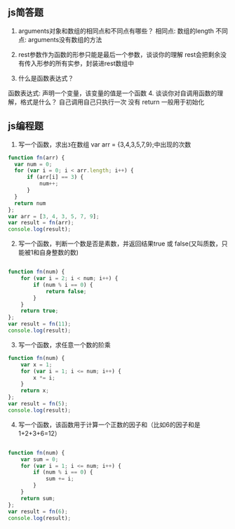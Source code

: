 ## js简答题

1. arguments对象和数组的相同点和不同点有哪些？
相同点: 数组的length
不同点: arguments没有数组的方法

2. rest参数作为函数的形参只能是最后一个参数，谈谈你的理解
rest会把剩余没有传入形参的所有实参，封装进rest数组中

3. 什么是函数表达式？

函数表达式: 声明一个变量，该变量的值是一个函数
4. 谈谈你对自调用函数的理解，格式是什么？
自己调用自己只执行一次
没有 return
一般用于初始化

## js编程题
1. 写一个函数，求出`3`在数组 var arr = {3,4,3,5,7,9};中出现的次数
 ```js
function fn(arr) {
   var num = 0;
   for (var i = 0; i < arr.length; i++) {
       if (arr[i] == 3) {
           num++;
       }
   }
   return num
};
var arr = [3, 4, 3, 5, 7, 9];
var result = fn(arr);
console.log(result);
 ```  


2. 写一个函数，判断一个数是否是素数，并返回结果true 或 false(又叫质数，只能被1和自身整数的数)
```js

function fn(num) {
    for (var i = 2; i < num; i++) {
        if (num % i == 0) {
            return false;
        }
    }
    return true;
};
var result = fn(11);
console.log(result);
```


3. 写一个函数，求任意一个数的阶乘
```js
function fn(num) {
    var x = 1;
    for (var i = 1; i <= num; i++) {
        x *= i;
    }
    return x;
};
var result = fn(5);
console.log(result);

```


4. 写一个函数，该函数用于计算一个正数的因子和（比如6的因子和是1+2+3+6=12）
```js

function fn(num) {
    var sum = 0;
    for (var i = 1; i <= num; i++) {
        if (num % i == 0) {
            sum += i;
        }
    }
    return sum;
};
var result = fn(6);
console.log(result);
```



